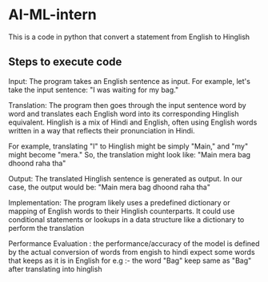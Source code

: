 # AI-ML-intern
This is a code in python that convert a statement from English to Hinglish

## Steps to execute code
Input: The program takes an English sentence as input. For example, let's take the input sentence: "I was waiting for my bag."

Translation: The program then goes through the input sentence word by word and translates each English word into its corresponding Hinglish equivalent. Hinglish is a mix of Hindi and English, often using English words written in a way that reflects their pronunciation in Hindi.

For example, translating "I" to Hinglish might be simply "Main," and "my" might become "mera." So, the translation might look like: "Main mera bag dhoond raha tha"

Output: The translated Hinglish sentence is generated as output. In our case, the output would be: "Main mera bag dhoond raha tha"


Implementation: The program likely uses a predefined dictionary or mapping of English words to their Hinglish counterparts. It could use conditional statements or lookups in a data structure like a dictionary to perform the translation

Performance Evaluation : the performance/accuracy  of the model is defined by the actual conversion of words from engish to hindi expect some words that keeps as it is in English 
for e.g :- the word "Bag" keep same as "Bag" after translating into hinglish
